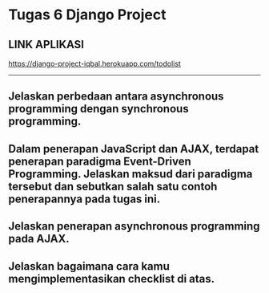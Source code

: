 # Tugas 6 Django Project
## LINK APLIKASI
https://django-project-iqbal.herokuapp.com/todolist
<hr>

## Jelaskan perbedaan antara asynchronous programming dengan synchronous programming.

## Dalam penerapan JavaScript dan AJAX, terdapat penerapan paradigma Event-Driven Programming. Jelaskan maksud dari paradigma tersebut dan sebutkan salah satu contoh penerapannya pada tugas ini.
## Jelaskan penerapan asynchronous programming pada AJAX.
## Jelaskan bagaimana cara kamu mengimplementasikan checklist di atas.
